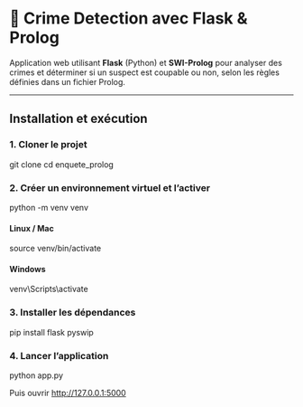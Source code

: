 # 🔎 Crime Detection avec Flask & Prolog

Application web utilisant **Flask** (Python) et **SWI-Prolog** pour analyser des crimes et déterminer si un suspect est coupable ou non, selon les règles définies dans un fichier Prolog.

---

## Installation et exécution

### 1. Cloner le projet

git clone
cd enquete_prolog

### 2. Créer un environnement virtuel et l’activer

python -m venv venv

#### Linux / Mac

source venv/bin/activate

#### Windows

venv\Scripts\activate

### 3. Installer les dépendances

pip install flask pyswip

### 4. Lancer l’application

python app.py

Puis ouvrir http://127.0.0.1:5000
